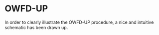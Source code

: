 # OWFD-UP
In order to clearly illustrate the OWFD-UP procedure, a nice and intuitive schematic has been drawn up.
